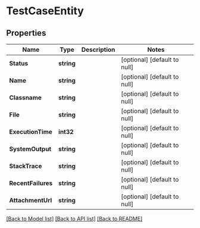 # TestCaseEntity

## Properties
Name | Type | Description | Notes
------------ | ------------- | ------------- | -------------
**Status** | **string** |  | [optional] [default to null]
**Name** | **string** |  | [optional] [default to null]
**Classname** | **string** |  | [optional] [default to null]
**File** | **string** |  | [optional] [default to null]
**ExecutionTime** | **int32** |  | [optional] [default to null]
**SystemOutput** | **string** |  | [optional] [default to null]
**StackTrace** | **string** |  | [optional] [default to null]
**RecentFailures** | **string** |  | [optional] [default to null]
**AttachmentUrl** | **string** |  | [optional] [default to null]

[[Back to Model list]](../README.md#documentation-for-models) [[Back to API list]](../README.md#documentation-for-api-endpoints) [[Back to README]](../README.md)


